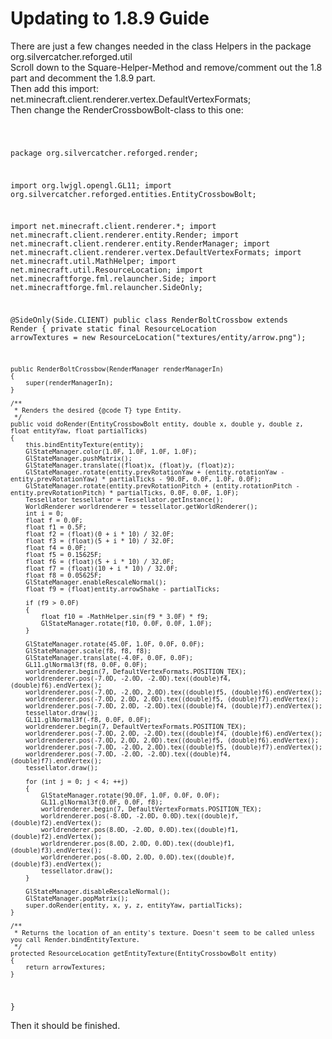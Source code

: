 # Updating to 1.8.9 Guide

There are just a few changes needed in the class Helpers in the package org.silvercatcher.reforged.util<br>
Scroll down to the Square-Helper-Method and remove/comment out the 1.8 part and decomment the 1.8.9 part.<br>
Then add this import: net.minecraft.client.renderer.vertex.DefaultVertexFormats;<br>
Then change the RenderCrossbowBolt-class to this one:<br>

<code>

package org.silvercatcher.reforged.render;

import org.lwjgl.opengl.GL11;
import org.silvercatcher.reforged.entities.EntityCrossbowBolt;

import net.minecraft.client.renderer.*;
import net.minecraft.client.renderer.entity.Render;
import net.minecraft.client.renderer.entity.RenderManager;
import net.minecraft.client.renderer.vertex.DefaultVertexFormats;
import net.minecraft.util.MathHelper;
import net.minecraft.util.ResourceLocation;
import net.minecraftforge.fml.relauncher.Side;
import net.minecraftforge.fml.relauncher.SideOnly;

@SideOnly(Side.CLIENT)
public class RenderBoltCrossbow extends Render<EntityCrossbowBolt>
{
    private static final ResourceLocation arrowTextures = new ResourceLocation("textures/entity/arrow.png");

    public RenderBoltCrossbow(RenderManager renderManagerIn)
    {
        super(renderManagerIn);
    }

    /**
     * Renders the desired {@code T} type Entity.
     */
    public void doRender(EntityCrossbowBolt entity, double x, double y, double z, float entityYaw, float partialTicks)
    {
        this.bindEntityTexture(entity);
        GlStateManager.color(1.0F, 1.0F, 1.0F, 1.0F);
        GlStateManager.pushMatrix();
        GlStateManager.translate((float)x, (float)y, (float)z);
        GlStateManager.rotate(entity.prevRotationYaw + (entity.rotationYaw - entity.prevRotationYaw) * partialTicks - 90.0F, 0.0F, 1.0F, 0.0F);
        GlStateManager.rotate(entity.prevRotationPitch + (entity.rotationPitch - entity.prevRotationPitch) * partialTicks, 0.0F, 0.0F, 1.0F);
        Tessellator tessellator = Tessellator.getInstance();
        WorldRenderer worldrenderer = tessellator.getWorldRenderer();
        int i = 0;
        float f = 0.0F;
        float f1 = 0.5F;
        float f2 = (float)(0 + i * 10) / 32.0F;
        float f3 = (float)(5 + i * 10) / 32.0F;
        float f4 = 0.0F;
        float f5 = 0.15625F;
        float f6 = (float)(5 + i * 10) / 32.0F;
        float f7 = (float)(10 + i * 10) / 32.0F;
        float f8 = 0.05625F;
        GlStateManager.enableRescaleNormal();
        float f9 = (float)entity.arrowShake - partialTicks;

        if (f9 > 0.0F)
        {
            float f10 = -MathHelper.sin(f9 * 3.0F) * f9;
            GlStateManager.rotate(f10, 0.0F, 0.0F, 1.0F);
        }

        GlStateManager.rotate(45.0F, 1.0F, 0.0F, 0.0F);
        GlStateManager.scale(f8, f8, f8);
        GlStateManager.translate(-4.0F, 0.0F, 0.0F);
        GL11.glNormal3f(f8, 0.0F, 0.0F);
        worldrenderer.begin(7, DefaultVertexFormats.POSITION_TEX);
        worldrenderer.pos(-7.0D, -2.0D, -2.0D).tex((double)f4, (double)f6).endVertex();
        worldrenderer.pos(-7.0D, -2.0D, 2.0D).tex((double)f5, (double)f6).endVertex();
        worldrenderer.pos(-7.0D, 2.0D, 2.0D).tex((double)f5, (double)f7).endVertex();
        worldrenderer.pos(-7.0D, 2.0D, -2.0D).tex((double)f4, (double)f7).endVertex();
        tessellator.draw();
        GL11.glNormal3f(-f8, 0.0F, 0.0F);
        worldrenderer.begin(7, DefaultVertexFormats.POSITION_TEX);
        worldrenderer.pos(-7.0D, 2.0D, -2.0D).tex((double)f4, (double)f6).endVertex();
        worldrenderer.pos(-7.0D, 2.0D, 2.0D).tex((double)f5, (double)f6).endVertex();
        worldrenderer.pos(-7.0D, -2.0D, 2.0D).tex((double)f5, (double)f7).endVertex();
        worldrenderer.pos(-7.0D, -2.0D, -2.0D).tex((double)f4, (double)f7).endVertex();
        tessellator.draw();

        for (int j = 0; j < 4; ++j)
        {
            GlStateManager.rotate(90.0F, 1.0F, 0.0F, 0.0F);
            GL11.glNormal3f(0.0F, 0.0F, f8);
            worldrenderer.begin(7, DefaultVertexFormats.POSITION_TEX);
            worldrenderer.pos(-8.0D, -2.0D, 0.0D).tex((double)f, (double)f2).endVertex();
            worldrenderer.pos(8.0D, -2.0D, 0.0D).tex((double)f1, (double)f2).endVertex();
            worldrenderer.pos(8.0D, 2.0D, 0.0D).tex((double)f1, (double)f3).endVertex();
            worldrenderer.pos(-8.0D, 2.0D, 0.0D).tex((double)f, (double)f3).endVertex();
            tessellator.draw();
        }

        GlStateManager.disableRescaleNormal();
        GlStateManager.popMatrix();
        super.doRender(entity, x, y, z, entityYaw, partialTicks);
    }

    /**
     * Returns the location of an entity's texture. Doesn't seem to be called unless you call Render.bindEntityTexture.
     */
    protected ResourceLocation getEntityTexture(EntityCrossbowBolt entity)
    {
        return arrowTextures;
    }
}
</code>

Then it should be finished.
